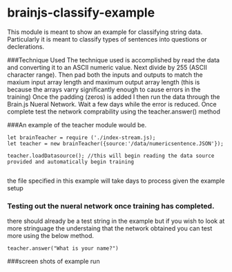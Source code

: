# brainjs-classify-example

This module is meant to show an example for classifying string data. Particularly it is meant to classify types of sentences
into questions or declerations.

###Technique Used
The technique used is accomplished by read the data and converting it to an ASCII numeric value.
Next divide by 255 (ASCII character range).
Then pad both the inputs and outputs to match the maxium input array length and maximum output array length (this is because the arrays varry significantly enough to cause errors in the training)
Once the padding (zeros) is added I then run the data through the Brain.js Nueral Network.
Wait a few days while the error is reduced.
Once complete test the network comprability using the teacher.answer() method

###An example of the teacher module would be. 

~~~~
let brainTeacher = require ('./index-stream.js);
let teacher = new brainTeacher({source:'/data/numericsentence.JSON'});

teacher.loadDatasource(); //this will begin reading the data source provided and automatically begin training
 
~~~~
the file specified in this example will take days to process given the example setup

### Testing out the nueral network once training has completed.
there should already be a test string in the example but if you wish to look at more stringuage 
the understaing that the network obtained you can test more using the below method.
~~~~
teacher.answer("What is your name?")
~~~~

###screen shots of example run
